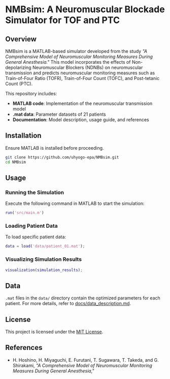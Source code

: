 # NMBsim: A Neuromuscular Blockade Simulator for TOF and PTC

## Overview
NMBsim is a MATLAB-based simulator developed from the study *"A Comprehensive Model of Neuromuscular Monitoring Measures During General Anesthesia."* 
This model incorporates the effects of Non-depolarizing Neuromuscular Blockers (NDNBs) on neuromuscular transmission and predicts neuromuscular monitoring measures such as Train-of-Four Ratio (TOFR), Train-of-Four Count (TOFC), and Post-tetanic Count (PTC).

This repository includes:
- **MATLAB code**: Implementation of the neuromuscular transmission model
- **.mat data**: Parameter datasets of 21 patients
- **Documentation**: Model description, usage guide, and references

## Installation
Ensure MATLAB is installed before proceeding.

```sh
git clone https://github.com/uhyogo-epa/NMBsim.git
cd NMBsim
```

## Usage
### Running the Simulation
Execute the following command in MATLAB to start the simulation:
```matlab
run('src/main.m')
```

### Loading Patient Data
To load specific patient data:
```matlab
data = load('data/patient_01.mat');
```

### Visualizing Simulation Results
```matlab
visualization(simulation_results);
```

## Data
`.mat` files in the `data/` directory contain the optimized parameters for each patient. 
For more details, refer to [docs/data_description.md](docs/data_description.md).

## License
This project is licensed under the [MIT License](LICENSE).

## References
- H. Hoshino, H. Miyaguchi, E. Furutani, T. Sugawara, T. Takeda, and G. Shirakami, *"A Comprehensive Model of Neuromuscular Monitoring Measures During General Anesthesia,"* 
